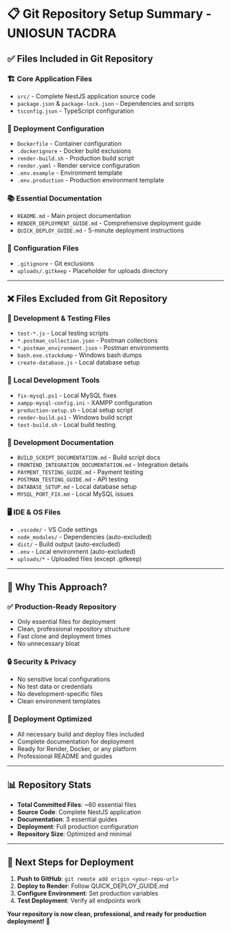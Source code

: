 # 📋 Git Repository Setup Summary - UNIOSUN TACDRA

## ✅ **Files Included in Git Repository**

### 🏗️ **Core Application Files**
- `src/` - Complete NestJS application source code
- `package.json` & `package-lock.json` - Dependencies and scripts
- `tsconfig.json` - TypeScript configuration

### 🚀 **Deployment Configuration**
- `Dockerfile` - Container configuration
- `.dockerignore` - Docker build exclusions
- `render-build.sh` - Production build script
- `render.yaml` - Render service configuration
- `.env.example` - Environment template
- `.env.production` - Production environment template

### 📚 **Essential Documentation**
- `README.md` - Main project documentation
- `RENDER_DEPLOYMENT_GUIDE.md` - Comprehensive deployment guide
- `QUICK_DEPLOY_GUIDE.md` - 5-minute deployment instructions

### 🔧 **Configuration Files**
- `.gitignore` - Git exclusions
- `uploads/.gitkeep` - Placeholder for uploads directory

---

## ❌ **Files Excluded from Git Repository**

### 🧪 **Development & Testing Files**
- `test-*.js` - Local testing scripts
- `*.postman_collection.json` - Postman collections
- `*.postman_environment.json` - Postman environments
- `bash.exe.stackdump` - Windows bash dumps
- `create-database.js` - Local database setup

### 🔧 **Local Development Tools**
- `fix-mysql.ps1` - Local MySQL fixes
- `xampp-mysql-config.ini` - XAMPP configuration
- `production-setup.sh` - Local setup script
- `render-build.ps1` - Windows build script
- `test-build.sh` - Local build testing

### 📖 **Development Documentation**
- `BUILD_SCRIPT_DOCUMENTATION.md` - Build script docs
- `FRONTEND_INTEGRATION_DOCUMENTATION.md` - Integration details
- `PAYMENT_TESTING_GUIDE.md` - Payment testing
- `POSTMAN_TESTING_GUIDE.md` - API testing
- `DATABASE_SETUP.md` - Local database setup
- `MYSQL_PORT_FIX.md` - Local MySQL issues

### 🖥️ **IDE & OS Files**
- `.vscode/` - VS Code settings
- `node_modules/` - Dependencies (auto-excluded)
- `dist/` - Build output (auto-excluded)
- `.env` - Local environment (auto-excluded)
- `uploads/*` - Uploaded files (except .gitkeep)

---

## 🎯 **Why This Approach?**

### ✅ **Production-Ready Repository**
- Only essential files for deployment
- Clean, professional repository structure
- Fast clone and deployment times
- No unnecessary bloat

### 🔒 **Security & Privacy**
- No sensitive local configurations
- No test data or credentials
- No development-specific files
- Clean environment templates

### 🚀 **Deployment Optimized**
- All necessary build and deploy files included
- Complete documentation for deployment
- Ready for Render, Docker, or any platform
- Professional README and guides

---

## 📊 **Repository Stats**

- **Total Committed Files**: ~60 essential files
- **Source Code**: Complete NestJS application
- **Documentation**: 3 essential guides
- **Deployment**: Full production configuration
- **Repository Size**: Optimized and minimal

---

## 🔄 **Next Steps for Deployment**

1. **Push to GitHub**: `git remote add origin <your-repo-url>`
2. **Deploy to Render**: Follow QUICK_DEPLOY_GUIDE.md
3. **Configure Environment**: Set production variables
4. **Test Deployment**: Verify all endpoints work

**Your repository is now clean, professional, and ready for production deployment!** 🚀
